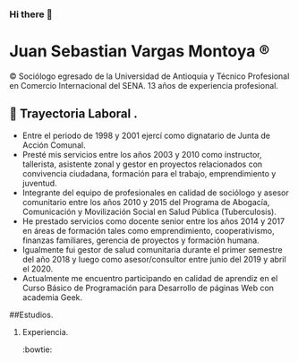 ### Hi there 👋

# Juan Sebastian Vargas Montoya :registered:

:copyright: Sociólogo egresado de la Universidad de Antioquia y Técnico Profesional en Comercio Internacional del SENA. 13 años de experiencia profesional. 

## :european_post_office: Trayectoria Laboral .

- Entre el periodo de 1998 y 2001 ejercí como dignatario de Junta de Acción Comunal. 
- Presté mis servicios entre los años 2003 y 2010 como instructor, tallerista,  asistente zonal y gestor en proyectos relacionados con convivencia ciudadana, formación para el trabajo, emprendimiento y juventud. 
- Integrante del equipo de profesionales en calidad de sociólogo y asesor comunitario  entre los años 2010 y 2015 del Programa de Abogacía, Comunicación y Movilización Social en Salud Pública (Tuberculosis). 
- He prestado servicios como docente senior entre los años 2014 y 2017 en áreas de formación tales como emprendimiento, cooperativismo, finanzas familiares, gerencia de proyectos y formación humana.  
- Igualmente fui gestor de salud comunitaria durante el primer semestre del año 2018 y luego como asesor/consultor entre junio del 2019 y abril el 2020.
- Actualmente me encuentro participando en calidad de aprendiz en el Curso Básico de Programación para Desarrollo de páginas Web con academia Geek.


##Estudios.
1. Experiencia. 

   :bowtie:

<!--
**Alucard-bit-gif/Alucard-bit-gif** is a ✨ _special_ ✨ repository because its `README.md` (this file) appears on your GitHub profile.

Here are some ideas to get you started:

- 🔭 I’m currently working on ...
- 🌱 I’m currently learning ...
- 👯 I’m looking to collaborate on ...
- 🤔 I’m looking for help with ...
- 💬 Ask me about ...
- 📫 How to reach me: ...
- 😄 Pronouns: ...
- ⚡ Fun fact: ...
-->
